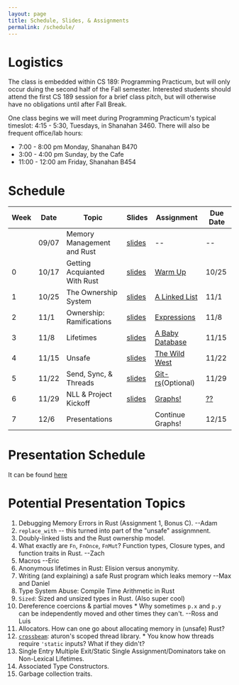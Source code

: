 ```yaml
---
layout: page
title: Schedule, Slides, & Assignments
permalink: /schedule/
---
```


# Logistics

The class is embedded within CS 189: Programming Practicum, but will only occur
duing the second half of the Fall semester. Interested students should attend
the first CS 189 session for a brief class pitch, but will otherwise have no
obligations until after Fall Break.

One class begins we will meet during Programming Practicum's typical timeslot:
4:15 - 5:30, Tuesdays, in Shanahan 3460. There will also be frequent office/lab
hours:

   * 7:00 - 8:00 pm Monday, Shanahan B470
   * 3:00 - 4:00 pm Sunday, by the Cafe
   * 11:00 - 12:00 am Friday, Shanahan B454

# Schedule

Week |  Date  | Topic                          | Slides       | Assignment             | Due Date |
-----|--------|--------------------------------|--------------|------------------------|----------|
     | 09/07  | Memory Management and Rust     | [slides][sz] | --                     | --       |
0    | 10/17  | Getting Acquianted With Rust   | [slides][s0] | [Warm Up][hw0]         | 10/25    |
1    | 10/25  | The Ownership System           | [slides][s1] | [A Linked List][hw1]   | 11/1     |
2    | 11/1   | Ownership: Ramifications       | [slides][s2] | [Expressions][hw2]     | 11/8     |
3    | 11/8   | Lifetimes                      | [slides][s3] | [A Baby Database][hw3] | 11/15    |
4    | 11/15  | Unsafe                         | [slides][s4] | [The Wild West][hw4]   | 11/22    |
5    | 11/22  | Send, Sync, & Threads          | [slides][s5] | [Git-rs][hw5](Optional)| 11/29    |
6    | 11/29  | NLL & Project Kickoff          | [slides][s6] | [Graphs!][proj]        |[??][proj]|
7    | 12/6   | Presentations                  |              | Continue Graphs!       | 12/15    |

# Presentation Schedule

It can be found [here][prez]

# Potential Presentation Topics

   1. Debugging Memory Errors in Rust (Assignment 1, Bonus C). --Adam
   2. `replace_with` -- this turned into part of the "unsafe" assignmnent.
   3. Doubly-linked lists and the Rust ownership model.
   4. What exactly are `Fn`, `FnOnce`, `FnMut`? Function types, Closure types,
      and function traits in Rust. --Zach
   5. Macros --Eric
   6. Anonymous lifetimes in Rust: Elision versus anonymity.
   7. Writing (and explaining) a safe Rust program which leaks memory --Max and
      Daniel
   8. Type System Abuse: Compile Time Arithmetic in Rust
   9. `Sized`: Sized and unsized types in Rust. (Also super cool)
   10. Dereference coercions & partial moves
      * Why sometimes `p.x` and `p.y` can be independently moved and other times
        they can't. --Ross and Luis
   11. Allocators. How can one go about allocating memory in (unsafe) Rust?
   12. [`crossbeam`][crossbeam]: aturon's scoped thread library.
      * You know how threads require `'static` inputs? What if they didn't?
   13. Single Entry Multiple Exit/Static Single Assignment/Dominators take on Non-Lexical Lifetimes.
   14. Associated Type Constructors.
   15. Garbage collection traits.

[sz]: http://slides.com/alexozdemir/memory-safety-and-rust
[s0]: /slides/00/
[s1]: /slides/01/
[s2]: /slides/02/
[s3]: /slides/03/
[s4]: /slides/04/
[s5]: /slides/05/
[s6]: /slides/06/

[hw0]: /assignments/wk0/
[hw1]: /assignments/wk1/
[hw2]: /assignments/wk2/
[hw3]: /assignments/wk3/
[hw4]: /assignments/wk4/
[hw5]: /assignments/wk5/
[proj]: /assignments/project/
[hw6]: https://www.youtube.com/watch?v=dQw4w9WgXcQ

[crossbeam]: http://aturon.github.io/crossbeam-doc/crossbeam/

[prez]: https://docs.google.com/spreadsheets/d/1EM6xf0YVGYcrNmU5CVSD_X-I0qlYnCBHO93KauNY_kI/edit?usp=sharing

[troll]: https://www.youtube.com/watch?v=dQw4w9WgXcQ

